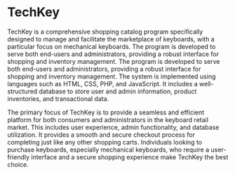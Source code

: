 # TechKey
TechKey is a comprehensive shopping catalog program specifically designed to manage and facilitate the marketplace of keyboards, with a particular focus on mechanical keyboards. The program is developed to serve both end-users and administrators, providing a robust interface for shopping and inventory management. The program is developed to serve both end-users and administrators, providing a robust interface for shopping and inventory management. The system is implemented using languages such as HTML, CSS, PHP, and JavaScript. It includes a well-structured database to store user and admin information, product inventories, and transactional data. 

The primary focus of TechKey is to provide a seamless and efficient platform for both consumers and administrators in the keyboard retail market. This includes user experience, admin functionality, and database utilization. It provides a smooth and secure checkout process for completing just like any other shopping carts. Individuals looking to purchase keyboards, especially mechanical keyboards, who require a user-friendly interface and a secure shopping experience make TechKey the best choice.

